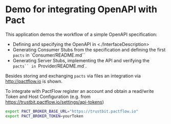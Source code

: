 # Demo for integrating OpenAPI with Pact

This application demos the workflow of a simple OpenAPI specification:

- Defining and specifying the OpenAPI in <./InterfaceDescription>
- Generating Consumer Stubs from the specification and defining the first `pacts` in `Consumer/README.md``
- Generating Server Stubs, implementing the API and verifying the `pacts`` in `Provider/README.md`.

Besides storing and exchanging `pacts` via files an integration via <http://pactflow.io> is shown.

To integrate with PactFlow register an account and obtain a read/write Token and Host Configuration (e.g. from <https://trustbit.pactflow.io/settings/api-tokens>)

```bash
export PACT_BROKER_BASE_URL="https://trustbit.pactflow.io"
export PACT_BROKER_TOKEN=yourToken
```
